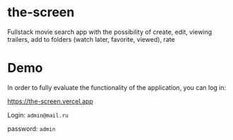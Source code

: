 # the-screen
Fullstack movie search app with the possibility of create, edit, viewing trailers, add to folders (watch later, favorite, viewed), rate

# Demo
In order to fully evaluate the functionality of the application, you can log in:

https://the-screen.vercel.app

Login: `admin@mail.ru`

password: `admin`
